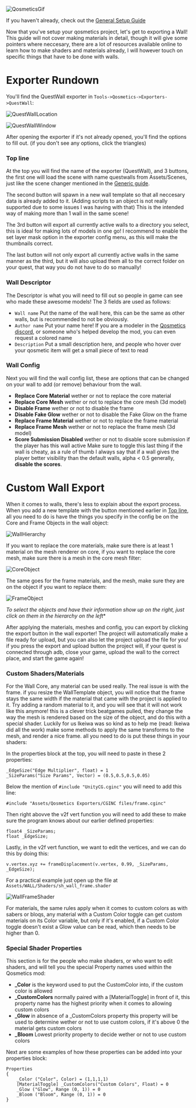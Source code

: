 ![QosmeticsGif](https://raw.githubusercontent.com/RedBrumbler/Qosmetics/master/Wiki/Images/Generic/Qosmetics.gif)

If you haven't already, check out the [General Setup Guide](https://github.com/RedBrumbler/Qosmetics/wiki/Qosmetics-General-Setup)

Now that you've setup your qosmetics project, let's get to exporting a Wall! This guide will not cover making materials in detail, though it will give some pointers where neccesary, there are a lot of resources available online to learn how to make shaders and materials already, I will however touch on specific things that have to be done with walls.

# Exporter Rundown

You'll find the QuestWall exporter in `Tools->Qosmetics->Exporters->QuestWall`:

![QuestWallLocation](https://raw.githubusercontent.com/RedBrumbler/Qosmetics/master/Wiki/Images/Walls/QuestWallLocation.png)

![QuestWallWindow](https://raw.githubusercontent.com/RedBrumbler/Qosmetics/master/Wiki/Images/Walls/QuestWallWindow.png)

After opening the exporter if it's not already opened, you'll find the options to fill out. (if you don't see any options, click the triangles)

### Top line

At the top you will find the name of the exporter (QuestWall), and 3 buttons, the first one will load the scene with name questwalls from Assets/Scenes, just like the scene changer mentioned in the [Generic guide](https://github.com/RedBrumbler/Qosmetics/wiki/Qosmetics-General-Setup).

The second button will spawn in a new wall template so that all neccesary data is already added to it. (Adding scripts to an object is not really supported due to some issues I was having with that) This is the intended way of making more than 1 wall in the same scene!

The 3rd button will export all currently active walls to a directory you select, this is ideal for making lots of models in one go! I recommend to enable the set layer mask option in the exporter config menu, as this will make the thumbnails correct.

The last button will not only export all currently active walls in the same manner as the third, but it will also upload them all to the correct folder on your quest, that way you do not have to do so manually!

### Wall Descriptor

The Descriptor is what you will need to fill out so people in game can see who made these awesome models! The 3 fields are used as follows:
 - `Wall name` Put the name of the wall here, this can be the same as other walls, but is recommended to not be obviously.
 - `Author name` Put your name here! If you are a modeler in the [Qosmetics discord](discord.gg/qosmetics), or someone who's helped develop the mod, you can even request a colored name
 - `Description` Put a small description here, and people who hover over your qosmetic item will get a small piece of text to read 

### Wall Config

Next you will find the wall config list, these are options that can be changed on your wall to add (or remove) behaviour from the wall.
 - **Replace Core Material** wether or not to replace the core material
 - **Replace Core Mesh** wether or not to replace the core mesh (3d model)
 - **Disable Frame** wether or not to disable the frame
 - **Disable Fake Glow** wether or not to disable the Fake Glow on the frame
 - **Replace Frame Material** wether or not to replace the frame material
 - **Replace Frame Mesh** wether or not to replace the frame mesh (3d model)
 - **Score Submission Disabled** wether or not to disable score submission if the player has this wall active
 Make sure to toggle this last thing if the wall is cheaty, as a rule of thumb I always say that if a wall gives the player better visibility than the default walls, alpha < 0.5 generally, **disable the scores**.

# Custom Wall Export

When it comes to walls, there's less to explain about the export process. When you add a new template with the button mentioned earlier in [Top line](), all you need to do is have the things you specify in the config be on the Core and Frame Objects in the wall object:

![WallHierarchy](https://raw.githubusercontent.com/RedBrumbler/Qosmetics/master/Wiki/Images/Walls/WallHierarchy.png)

If you want to replace the core materials, make sure there is at least 1 material on the mesh renderer on core, if you want to replace the core mesh, make sure there is a mesh in the core mesh filter:

![CoreObject](https://raw.githubusercontent.com/RedBrumbler/Qosmetics/master/Wiki/Images/Walls/CoreObject.png)

The same goes for the frame materials, and the mesh, make sure they are on the object if you want to replace them:

![FrameObject](https://raw.githubusercontent.com/RedBrumbler/Qosmetics/master/Wiki/Images/Walls/FrameObject.png)

*To select the objects and have their information show up on the right, just click on them in the hierarchy on the left**

After applying the materials, meshes and config, you can export by clicking the export button in the wall exporter! The project will automatically make a file ready for upload, but you can also let the project upload the file for you! if you press the export and upload button the project will, if your quest is connected through adb, close your game, upload the wall to the correct place, and start the game again!


### Custom Shaders/Materials
For the Wall Core, any material can be used really. The real issue is with the frame. if you resize the WallTemplate object, you will notice that the frame stays the same width if the material that came with the project is applied to it. Try adding a random material to it, and you will see that it will not work like this anymore! this is a clever trick beatgames pulled, they change the way the mesh is rendered based on the size of the object, and do this with a special shader. Luckily for us Ikeiwa was so kind as to help me (read: Ikeiwa did all the work) make some methods to apply the same transforms to the mesh, and render a nice frame. all you need to do is put these things in your shaders:

In the properties block at the top, you will need to paste in these 2 properties:
```
_EdgeSize("Edge Multiplier", float) = 1
_SizeParams("Size Params", Vector) = (0.5,0.5,0.5,0.05)
```

Below the mention of `#include "UnityCG.cginc"` you will need to add this line:
```
#include "Assets/Qosmetics Exporters/CGINC files/frame.cginc"
```

Then right abovve the v2f vert function you will need to add these to make sure the program knows about our earlier defined properties:
```
float4 _SizeParams;
float _EdgeSize;
```

Lastly, in the v2f vert function, we want to edit the vertices, and we can do this by doing this:
```
v.vertex.xyz += frameDisplacement(v.vertex, 0.99, _SizeParams, _EdgeSize);
```

For a practical example just open up the file at `Assets/WALL/Shaders/sh_wall_frame.shader`

![WallFrameShader](https://raw.githubusercontent.com/RedBrumbler/Qosmetics/master/Wiki/Images/Walls/WallFrameShader.png)

For materials, the same rules apply when it comes to custom colors as with sabers or bloqs, any material with a Custom Color toggle can get custom materials on its Color variable, but only if it's enabled, if a Custom Color toggle doesn't exist a Glow value can be read, which then needs to be higher than 0.

### Special Shader Properties
This section is for the people who make shaders, or who want to edit shaders, and will tell you the special Property names used within the Qosmetics mod:
 - **_Color** is the keyword used to put the CustomColor into, if the custom color is allowed
 - **_CustomColors** normally paired with a \[MaterialToggle\] in front of it, this property name has the highest priority when it comes to allowing custom colors
 - **_Glow** in absence of a _CustomColors property this property will be used to determine wether or not to use custom colors, if it's above 0 the material gets custom colors
 - **_Bloom** Lowest priority property to decide wether or not to use custom colors

Next are some examples of how these properties can be added into your properties block:
```
Properties
{
    _Color ("Color", Color) = (1,1,1,1)
    [MaterialToggle] _CustomColors("Custom Colors", Float) = 0
    _Glow ("Glow", Range (0, 1)) = 0
    _Bloom ("Bloom", Range (0, 1)) = 0
}
```